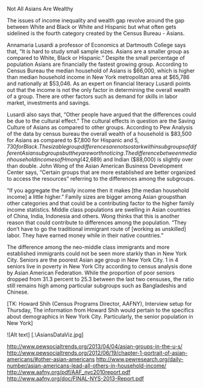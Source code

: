 Not All Asians Are Wealthy

The issues of income inequality and wealth gap revolve around the gap between White and Black or White and Hispanic but what often gets sidelined is the fourth category created by the Census Bureau - Asians.

Annamaria Lusardi a professor of Economics at Dartmouth College says that, “It is hard to study small sample sizes. Asians are a smaller group as compared to White, Black or Hispanic.” Despite the small percentage of population Asians are financially the fastest growing group. According to Census Bureau the median household of Asians is $66,000, which is higher than median household income in New York metropolitan area at $65,786 and nationally at $53,046. As an expert on financial literacy Lusardi points out that the income is not the only factor in determining the overall wealth of a group. There are other factors such as demand for skills in labor market, investments and savings. 

Lusardi also says that, “Other people have argued that the differences could be due to the cultural effect.” The cultural effects in question are the Saving Culture of Asians as compared to other groups. According to Pew Analysis of the data by census bureau the overall wealth of a household is $83,500 for Asians as compared to $7,800 for Hispanic and $5,730 for Black. The sizable group differences are not so stark within subgroups of different Asian subgroups but they are worth noticing. The difference between median household incomes of Hmong ($42,689) and Indian ($88,000) is slightly over than double.  John Wong of the Asian American Business Development Center says, “Certain groups that are more established are better organized to access the resources” referring to the differences among the subgroups. 

“If you aggregate the family income then it makes [the median household income] a little higher.” Family sizes are bigger among Asian groupsthan other categories and that could be a contributing factor to the higher family income statistics. Middle class populations are swelling in Asian countries of China, India, Indonesia and others. Wong thinks that this is another reason that could contribute to differences among the population. “They don’t have to go the traditional immigrant route of [working as unskilled] labor. They have earned money while in their native countries.”

The difference among the neo-middle class immigrants and more established immigrants could not be seen more starkly than in New York City. Seniors are the poorest Asian age group in New York City. 1 in 4 seniors live in poverty in New York City according to census analysis done by Asian American Federation. While the proportion of poor seniors dropped from 31.3 percent to 25.3 between the last two censuses, the ratio still remains high among particular subgroups such as Bangladeshis and Chinese. 

[TK: Howard Shih (Census Programs Director, AAFNY), 
Interview setup for Thursday, The information from Howard Shih would pertain to the specifics about demographics in New York City. Particularly, the senior population in New York]

![Alt text] [.\AsiansDataViz.jpg]


http://www.pewsocialtrends.org/2013/04/04/asian-groups-in-the-u-s/
http://www.pewsocialtrends.org/2012/06/19/chapter-1-portrait-of-asian-americans/#other-asian-americans
http://www.pewresearch.org/daily-number/asian-americans-lead-all-others-in-household-income/
http://www.aafny.org/pdf/AAF_nyc2010report.pdf
http://www.aafny.org/doc/FINAL-NYS-2013-Report.pdf

